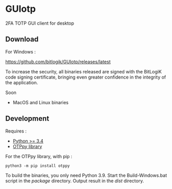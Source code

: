 
# GUIotp

2FA TOTP GUI client for desktop


## Download

For Windows :

https://github.com/bitlogik/GUIotp/releases/latest

To increase the security, all binaries released are signed with the BitLogiK code signing certificate, bringing even greater confidence in the integrity of the application.


Soon

- MacOS and Linux binaries


## Development

Requires :

- [Python >= 3.4](https://www.python.org/downloads/)
- [OTPpy library](https://github.com/bitlogik/OTPpy)

For the OTPpy library, with pip :

`python3 -m pip install otppy`


To build the binaries, you only need Python 3.9. Start the Build-Windows.bat script in the *package* directory. Output result in the *dist* directory.
